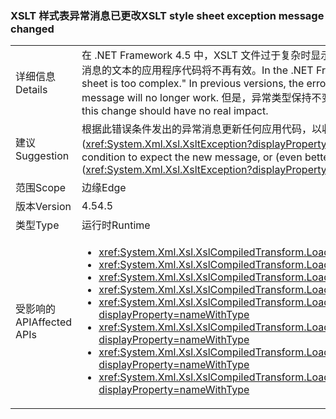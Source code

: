 ### <a name="xslt-style-sheet-exception-message-changed"></a><span data-ttu-id="db4bf-101">XSLT 样式表异常消息已更改</span><span class="sxs-lookup"><span data-stu-id="db4bf-101">XSLT style sheet exception message changed</span></span>

|   |   |
|---|---|
|<span data-ttu-id="db4bf-102">详细信息</span><span class="sxs-lookup"><span data-stu-id="db4bf-102">Details</span></span>|<span data-ttu-id="db4bf-103">在 .NET Framework 4.5 中，XSLT 文件过于复杂时显示的错误消息的文本为“样式表太复杂”。在先前版本中，错误消息为“XSLT 编译错误”。取决于错误消息的文本的应用程序代码将不再有效。</span><span class="sxs-lookup"><span data-stu-id="db4bf-103">In the .NET Framework 4.5, the text of the error message when an XSLT file is too complex is &quot;The style sheet is too complex.&quot; In previous versions, the error message was &quot;XSLT compile error.&quot; Application code that depends on the text of the error message will no longer work.</span></span> <span data-ttu-id="db4bf-104">但是，异常类型保持不变，因此，此更改应该不会造成实际影响。</span><span class="sxs-lookup"><span data-stu-id="db4bf-104">However, the exception types remain the same, so this change should have no real impact.</span></span>|
|<span data-ttu-id="db4bf-105">建议</span><span class="sxs-lookup"><span data-stu-id="db4bf-105">Suggestion</span></span>|<span data-ttu-id="db4bf-106">根据此错误条件发出的异常消息更新任何应用代码，以收到新消息，或者（最好是）更新代码以仅依赖于未更改的异常类型 (<xref:System.Xml.Xsl.XsltException?displayProperty=name>)。</span><span class="sxs-lookup"><span data-stu-id="db4bf-106">Update any app code depending on the exception message from this error condition to expect the new message, or (even better) update the code to depend only on the exception type (<xref:System.Xml.Xsl.XsltException?displayProperty=name>), which has not changed.</span></span>|
|<span data-ttu-id="db4bf-107">范围</span><span class="sxs-lookup"><span data-stu-id="db4bf-107">Scope</span></span>|<span data-ttu-id="db4bf-108">边缘</span><span class="sxs-lookup"><span data-stu-id="db4bf-108">Edge</span></span>|
|<span data-ttu-id="db4bf-109">版本</span><span class="sxs-lookup"><span data-stu-id="db4bf-109">Version</span></span>|<span data-ttu-id="db4bf-110">4.5</span><span class="sxs-lookup"><span data-stu-id="db4bf-110">4.5</span></span>|
|<span data-ttu-id="db4bf-111">类型</span><span class="sxs-lookup"><span data-stu-id="db4bf-111">Type</span></span>|<span data-ttu-id="db4bf-112">运行时</span><span class="sxs-lookup"><span data-stu-id="db4bf-112">Runtime</span></span>|
|<span data-ttu-id="db4bf-113">受影响的 API</span><span class="sxs-lookup"><span data-stu-id="db4bf-113">Affected APIs</span></span>|<ul><li><xref:System.Xml.Xsl.XslCompiledTransform.Load(System.String)?displayProperty=nameWithType></li><li><xref:System.Xml.Xsl.XslCompiledTransform.Load(System.Type)?displayProperty=nameWithType></li><li><xref:System.Xml.Xsl.XslCompiledTransform.Load(System.Xml.XmlReader)?displayProperty=nameWithType></li><li><xref:System.Xml.Xsl.XslCompiledTransform.Load(System.Xml.XPath.IXPathNavigable)?displayProperty=nameWithType></li><li><xref:System.Xml.Xsl.XslCompiledTransform.Load(System.Reflection.MethodInfo,System.Byte[],System.Type[])?displayProperty=nameWithType></li><li><xref:System.Xml.Xsl.XslCompiledTransform.Load(System.String,System.Xml.Xsl.XsltSettings,System.Xml.XmlResolver)?displayProperty=nameWithType></li><li><xref:System.Xml.Xsl.XslCompiledTransform.Load(System.Xml.XmlReader,System.Xml.Xsl.XsltSettings,System.Xml.XmlResolver)?displayProperty=nameWithType></li><li><xref:System.Xml.Xsl.XslCompiledTransform.Load(System.Xml.XPath.IXPathNavigable,System.Xml.Xsl.XsltSettings,System.Xml.XmlResolver)?displayProperty=nameWithType></li></ul>|

